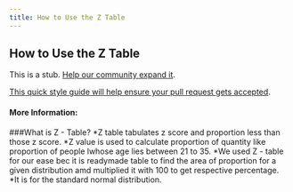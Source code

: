 ```yaml
---
title: How to Use the Z Table
---
```

## How to Use the Z Table

This is a stub. <a href='https://github.com/freecodecamp/guides/tree/master/src/pages/mathematics/how-to-use-the-z-table/index.md' target='_blank' rel='nofollow'>Help our community expand it</a>.

<a href='https://github.com/freecodecamp/guides/blob/master/README.md' target='_blank' rel='nofollow'>This quick style guide will help ensure your pull request gets accepted</a>.

<!-- The article goes here, in GitHub-flavored Markdown. Feel free to add YouTube videos, images, and CodePen/JSBin embeds  -->

#### More Information:
<!-- Please add any articles you think might be helpful to read before writing the article -->
###What is Z - Table? 
*Z table tabulates z score and proportion less than those z score.
*Z value is used to calculate proportion of quantity like proportion of people lwhose age lies between 21 to 35.
*We used Z - table for our ease bec it is readymade table to find the area of proportion for  a given distribution amd multiplied it with 100 to get respective percentage.
*It is for the standard normal distribution.

